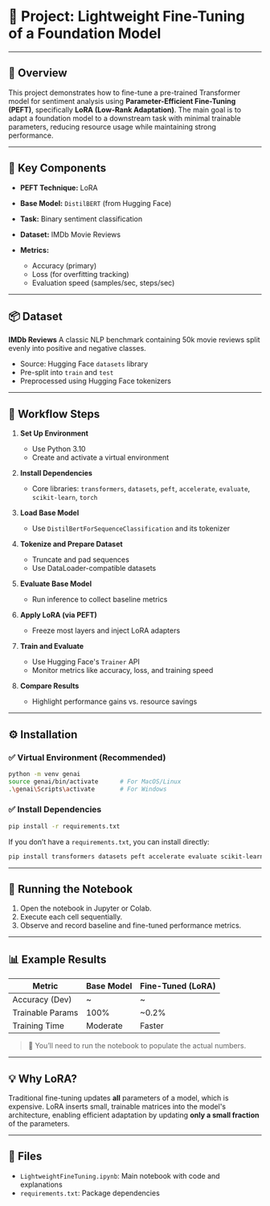 # 🧪 Project: Lightweight Fine-Tuning of a Foundation Model

---

## 📘 Overview

This project demonstrates how to fine-tune a pre-trained Transformer model for sentiment analysis using **Parameter-Efficient Fine-Tuning (PEFT)**, specifically **LoRA (Low-Rank Adaptation)**. The main goal is to adapt a foundation model to a downstream task with minimal trainable parameters, reducing resource usage while maintaining strong performance.

---

## 🧠 Key Components

* **PEFT Technique:** LoRA
* **Base Model:** `DistilBERT` (from Hugging Face)
* **Task:** Binary sentiment classification
* **Dataset:** IMDb Movie Reviews
* **Metrics:**

  * Accuracy (primary)
  * Loss (for overfitting tracking)
  * Evaluation speed (samples/sec, steps/sec)

---

## 📦 Dataset

**IMDb Reviews**
A classic NLP benchmark containing 50k movie reviews split evenly into positive and negative classes.

* Source: Hugging Face `datasets` library
* Pre-split into `train` and `test`
* Preprocessed using Hugging Face tokenizers

---

## 🔧 Workflow Steps

1. **Set Up Environment**

   * Use Python 3.10
   * Create and activate a virtual environment

2. **Install Dependencies**

   * Core libraries: `transformers`, `datasets`, `peft`, `accelerate`, `evaluate`, `scikit-learn`, `torch`

3. **Load Base Model**

   * Use `DistilBertForSequenceClassification` and its tokenizer

4. **Tokenize and Prepare Dataset**

   * Truncate and pad sequences
   * Use DataLoader-compatible datasets

5. **Evaluate Base Model**

   * Run inference to collect baseline metrics

6. **Apply LoRA (via PEFT)**

   * Freeze most layers and inject LoRA adapters

7. **Train and Evaluate**

   * Use Hugging Face's `Trainer` API
   * Monitor metrics like accuracy, loss, and training speed

8. **Compare Results**

   * Highlight performance gains vs. resource savings

---

## ⚙️ Installation

### ✅ Virtual Environment (Recommended)

```bash
python -m venv genai
source genai/bin/activate      # For MacOS/Linux
.\genai\Scripts\activate       # For Windows
```

### ✅ Install Dependencies

```bash
pip install -r requirements.txt
```

If you don’t have a `requirements.txt`, you can install directly:

```bash
pip install transformers datasets peft accelerate evaluate scikit-learn torch
```

---

## 🚀 Running the Notebook

1. Open the notebook in Jupyter or Colab.
2. Execute each cell sequentially.
3. Observe and record baseline and fine-tuned performance metrics.

---

## 📊 Example Results

| Metric           | Base Model | Fine-Tuned (LoRA) |
| ---------------- | ---------- | ----------------- |
| Accuracy (Dev)   | \~         | \~                |
| Trainable Params | 100%       | \~0.2%            |
| Training Time    | Moderate   | Faster            |

> 📌 You’ll need to run the notebook to populate the actual numbers.

---

## 💡 Why LoRA?

Traditional fine-tuning updates **all** parameters of a model, which is expensive. LoRA inserts small, trainable matrices into the model's architecture, enabling efficient adaptation by updating **only a small fraction** of the parameters.

---

## 📁 Files

* `LightweightFineTuning.ipynb`: Main notebook with code and explanations
* `requirements.txt`: Package dependencies 




